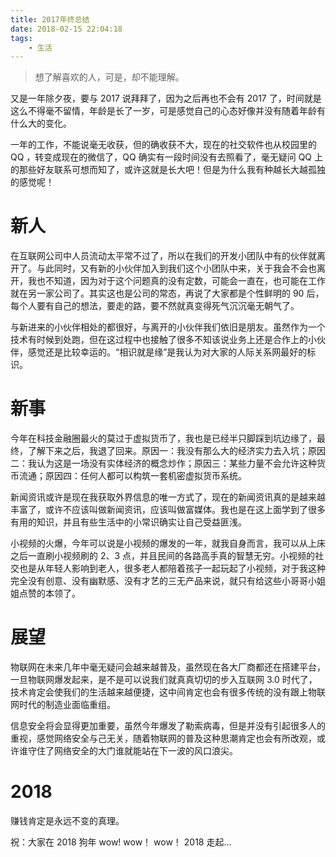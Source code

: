 ```yaml
---
title: 2017年终总结
date: 2018-02-15 22:04:18
tags: 
    - 生活
---
```


> 想了解喜欢的人，可是，却不能理解。

又是一年除夕夜，要与 2017 说拜拜了，因为之后再也不会有 2017 了，时间就是这么不得毫不留情，年龄是长了一岁，可是感觉自己的心态好像并没有随着年龄有什么大的变化。

<!-- more -->

一年的工作，不能说毫无收获，但的确收获不大，现在的社交软件也从校园里的 QQ ，转变成现在的微信了，QQ 确实有一段时间没有去照看了，毫无疑问 QQ 上的那些好友联系可想而知了，或许这就是长大吧！但是为什么我有种越长大越孤独的感觉呢！

# 新人

在互联网公司中人员流动太平常不过了，所以在我们的开发小团队中有的伙伴就离开了。与此同时，又有新的小伙伴加入到我们这个小团队中来，关于我会不会也离开，我也不知道，因为对于这个问题真的没有定数，可能会一直在，也可能在工作就在另一家公司了。其实这也是公司的常态，再说了大家都是个性鲜明的 90 后，每个人要有自己的想法，要走的路，要不然就真变得死气沉沉毫无朝气了。

与新进来的小伙伴相处的都很好，与离开的小伙伴我们依旧是朋友。虽然作为一个技术有时候到处跑，但在这过程中也接触了很多不知该说业务上还是合作上的小伙伴，感觉还是比较幸运的。“相识就是缘”是我认为对大家的人际关系网最好的标识。

# 新事

今年在科技金融圈最火的莫过于虚拟货币了，我也是已经半只脚踩到坑边缘了，最终，了解下来之后，我退了回来。原因一：我没有那么大的经济实力去入坑；原因二：我认为这是一场没有实体经济的概念炒作；原因三：某些力量不会允许这种货币流通；原因四：任何人都可以构筑一套机密虚拟货币系统。

新闻资讯或许是现在我获取外界信息的唯一方式了，现在的新闻资讯真的是越来越丰富了，或许不应该叫做新闻资讯，应该叫做富媒体。我也是在这上面学到了很多有用的知识，并且有些生活中的小常识确实让自己受益匪浅。

小视频的火爆，今年可以说是小视频的爆发的一年，就我自身而言，我可以从上床之后一直刷小视频刷的 2、3 点，并且民间的各路高手真的智慧无穷。小视频的社交也是从年轻人影响到老人，很多老人都陪着孩子一起玩起了小视频，对于我这种完全没有创意、没有幽默感、没有才艺的三无产品来说，就只有给这些小哥哥小姐姐点赞的本领了。

# 展望

物联网在未来几年中毫无疑问会越来越普及，虽然现在各大厂商都还在搭建平台，一旦物联网爆发起来，是不是可以说我们就真真切切的步入互联网 3.0 时代了，技术肯定会使我们的生活越来越便捷，这中间肯定也会有很多传统的没有跟上物联网时代的制造业面临重组。

信息安全将会显得更加重要，虽然今年爆发了勒索病毒，但是并没有引起很多人的重视，感觉网络安全与己无关，随着物联网的普及这种思潮肯定也会有所改观，或许谁守住了网络安全的大门谁就能站在下一波的风口浪尖。

# 2018

赚钱肯定是永远不变的真理。

祝：大家在 2018 狗年 wow! wow！ wow！
2018 走起…